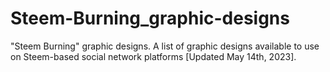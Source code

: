 # Steem-Burning_graphic-designs
"Steem Burning" graphic designs. A list of graphic designs available to use on Steem-based social network platforms [Updated May 14th, 2023].
